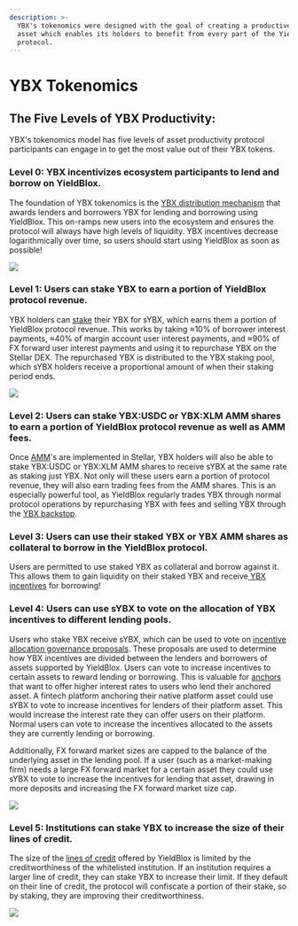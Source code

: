 ```yaml
---
description: >-
  YBX's tokenomics were designed with the goal of creating a productive platform
  asset which enables its holders to benefit from every part of the YieldBlox
  protocol.
---
```


# YBX Tokenomics

## The Five Levels of YBX Productivity:

YBX's tokenomics model has five levels of asset productivity protocol participants can engage in to get the most value out of their YBX tokens.

### Level 0: YBX incentivizes ecosystem participants to lend and borrow on YieldBlox.

The foundation of YBX tokenomics is the [YBX distribution mechanism](./#how-do-i-get-ybx-tokens) that awards lenders and borrowers YBX for lending and borrowing using YieldBlox. This on-ramps new users into the ecosystem and ensures the protocol will always have high levels of liquidity. YBX incentives decrease logarithmically over time, so users should start using YieldBlox as soon as possible!

![](https://lh3.googleusercontent.com/OcNknwWBZkozQ2yzhUVEkU08RBNcW30qNjWrSs-_9lxpyS_zzYbBVMYvlrNSO677kirK1Tb9-76USS5M5W85zk14S4a2swSqUAzVDFzGwGIHHTSdr43O1OpWav44s9Tx0vg9cgd3alE)

### Level 1: Users can stake YBX to earn a portion of YieldBlox protocol revenue.

YBX holders can [stake](../staking.md#what-is-staking) their YBX for sYBX, which earns them a portion of YieldBlox protocol revenue. This works by taking ≈10% of borrower interest payments, ≈40% of margin account user interest payments, and ≈90% of FX forward user interest payments and using it to repurchase YBX on the Stellar DEX. The repurchased YBX is distributed to the YBX staking pool, which sYBX holders receive a proportional amount of when their staking period ends.

![](https://lh4.googleusercontent.com/B7dihereU-pc6_BK4AdUiwcw7JqjGL4cXC3KoPwdXGF5t3qmfEL0gGmt6aVmdD0Az_063N4FN5Y2SPl1Xu5HBxY4yyjMUZ0qJmF4f73SCqEf0-v-kVmVzKuT4j1g_MhltuuJFcvgPa8)

### Level 2: Users can stake YBX:USDC or YBX:XLM AMM shares to earn a portion of YieldBlox protocol revenue as well as AMM fees.

Once [AMM](https://github.com/stellar/stellar-protocol/blob/master/core/cap-0038.md)'s are implemented in Stellar, YBX holders will also be able to stake YBX:USDC or YBX:XLM AMM shares to receive sYBX at the same rate as staking just YBX. Not only will these users earn a portion of protocol revenue, they will also earn trading fees from the AMM shares. This is an especially powerful tool, as YieldBlox regularly trades YBX through normal protocol operations by repurchasing YBX with fees and selling YBX through the [YBX backstop](../../technical-docs/protocol.md#ybx-backstop).

### Level 3: Users can use their staked YBX or YBX AMM shares as collateral to borrow in the YieldBlox protocol.

Users are permitted to use staked YBX as collateral and borrow against it. This allows them to gain liquidity on their staked YBX and receive[ YBX incentives](./#how-are-ybx-tokens-distributed) for borrowing!

### Level 4: Users can use sYBX to vote on the allocation of YBX incentives to different lending pools.

Users who stake YBX receive sYBX, which can be used to vote on [incentive allocation governance proposals](../governance.md#ybx-incentive-allocations). These proposals are used to determine how YBX incentives are divided between the lenders and borrowers of assets supported by YieldBlox. Users can vote to increase incentives to certain assets to reward lending or borrowing. This is valuable for [anchors](../why-stellar.md#what-are-anchors) that want to offer higher interest rates to users who lend their anchored asset. A fintech platform anchoring their native platform asset could use sYBX to vote to increase incentives for lenders of their platform asset. This would increase the interest rate they can offer users on their platform. Normal users can vote to increase the incentives allocated to the assets they are currently lending or borrowing.

Additionally, FX forward market sizes are capped to the balance of the underlying asset in the lending pool. If a user \(such as a market-making firm\) needs a large FX forward market for a certain asset they could use sYBX to vote to increase the incentives for lending that asset, drawing in more deposits and increasing the FX forward market size cap.

![](https://lh6.googleusercontent.com/lFe2-z50zrOS4vpSythS6Tgplxp0n0FXWE-P7xxArT0FOncSWx7oXIZP8kNrybGHmMhRgMjfpBkOBY7oVUBRj9UnSHqu_pw9kQvI8ZvQyAENh3yyQjgQBN608rOl1dUbtsrJGR6pou4)

### Level 5: Institutions can stake YBX to increase the size of their lines of credit.

The size of the [lines of credit](../lending-borrowing/lines-of-credit.md) offered by YieldBlox is limited by the creditworthiness of the whitelisted institution. If an institution requires a larger line of credit, they can stake YBX to increase their limit. If they default on their line of credit, the protocol will confiscate a portion of their stake, so by staking, they are improving their creditworthiness.

![](https://lh6.googleusercontent.com/iyEwL84K51m2vF4tS77wRIGJlL4rf8CylNwBYWuBJIYBh17zVA1hGfpbOZTFSX2Gp1emRT2gMraj3oOwAqQl4WAO5oZXXk1bCCQZzkU62VkYsdY2UiesJxOgx18eMW1YxNDZD0FOtYc)

